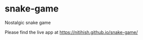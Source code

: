 # snake-game
Nostalgic snake game

Please find the live app at https://nitihish.github.io/snake-game/
